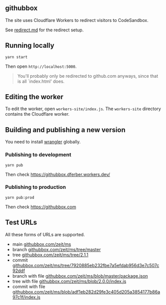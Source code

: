 ## githubbox

The site uses Cloudflare Workers to redirect visitors to CodeSandbox.

See [redirect.md](./redirect.md) for the redirect setup.

## Running locally

```
yarn start
```

Then open `http://localhost:5000`.

> You'll probably only be redirected to github.com anyways, since that is all `index.html' does.

## Editing the worker

To edit the worker, open `workers-site/index.js`.
The `workers-site` directory contains the Cloudflare worker.

## Building and publishing a new version

You need to install [wrangler](https://github.com/cloudflare/wrangler) globally.

### Publishing to development

```
yarn pub
```

Then check https://githubbox.dferber.workers.dev/

### Publishing to production

```
yarn pub:prod
```

Then check https://githubbox.com

## Test URLs

All these forms of URLs are supported.

- main [githubbox.com/zeit/ms](https://githubbox.com/zeit/ms)
- branch [githubbox.com/zeit/ms/tree/master](https://githubbox.com/zeit/ms/tree/master)
- tree [githubbox.com/zeit/ms/tree/2.1.1](https://githubbox.com/zeit/ms/tree/2.1.1)
- commit [githubbox.com/zeit/ms/tree/7920885eb232fbe7a5efdab956d3e7c507c92ddf](https://githubbox.com/zeit/ms/tree/7920885eb232fbe7a5efdab956d3e7c507c92ddf)
- branch with file [githubbox.com/zeit/ms/blob/master/package.json](https://githubbox.com/zeit/ms/blob/master/package.json)
- tree with file [githubbox.com/zeit/ms/blob/2.0.0/index.js](https://githubbox.com/zeit/ms/blob/2.0.0/index.js)
- commit with file [githubbox.com/zeit/ms/blob/adf1eb282d29fe3c405d205a3854177b86a97c1f/index.js](https://githubbox.com/zeit/ms/blob/adf1eb282d29fe3c405d205a3854177b86a97c1f/index.js)
